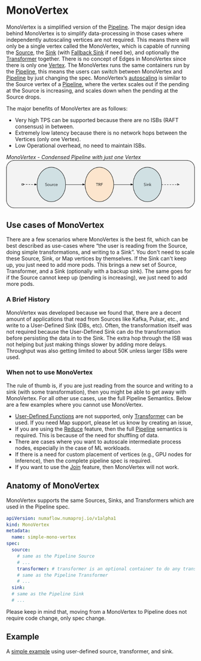 # MonoVertex

MonoVertex is a simplified version of the [Pipeline](./pipeline.md). The major design idea behind MonoVertex is to simplify data-processing
in those cases where independently autoscaling vertices are not required. This means there will only be a single vertex 
called the MonoVertex, which is capable of running the [Source](../user-guide/sources/overview.md), the [Sink](../user-guide/sinks/overview.md)
(with [Fallback Sink](../user-guide/sinks/fallback.md) if need be), and optionally the [Transformer](../user-guide/sources/transformer/overview.md) 
together. There is no concept of Edges in MonoVertex since there is only one [Vertex](vertex.md). The MonoVertex runs the same containers run by the 
[Pipeline](./pipeline.md), this means the users can switch between MonoVertex and [Pipeline](./pipeline.md) by just 
changing the spec. MonoVertex’s [autoscaling](../specifications/autoscaling.md) is similar to the Source vertex of a [Pipeline](./pipeline.md), 
where the vertex scales out if the pending at the Source is increasing, and scales down when the pending at the Source drops.

The major benefits of MonoVertex are as follows:

* Very high TPS can be supported because there are no ISBs (RAFT consensus) in between.
* Extremely low latency because there is no network hops between the Vertices (only one Vertex).
* Low Operational overhead, no need to maintain ISBs.

_MonoVertex - Condensed Pipeline with just one Vertex_
![monovertex.png](../assets/monovertex.png)


## Use cases of MonoVertex

There are a few scenarios where MonoVertex is the best fit, which can be best described as use-cases where “the user is
reading from the Source, doing simple transformations, and writing to a Sink”. You don't need to scale these Source,
Sink, or Map vertices by themselves. If the Sink can't keep up, you just need to add more pods. This brings a new set
of Source, Transformer, and a Sink (optionally with a backup sink). The same goes for if the Source cannot keep up
(pending is increasing), we just need to add more pods.

### A Brief History

MonoVertex was developed because we found that, there are a decent amount of applications that read from 
Sources like Kafka, Pulsar, etc., and write to a User-Defined Sink (DBs, etc). Often, the transformation itself was not 
required because the User-Defined Sink can do the transformation before persisting the data in to the Sink.  The extra hop 
through the ISB was not helping but just making things slower by adding more delays. Throughput was also getting limited to 
about 50K unless larger ISBs were used.

### When not to use MonoVertex

The rule of thumb is, if you are just reading from the source and writing to a sink (with some transformation), then 
you might be able to get away with MonoVertex. For all other use cases, use the full Pipeline Semantics. Below are a 
few examples where you cannot use MonoVertex.

 * [User-Defined Functions](../user-guide/user-defined-functions/user-defined-functions.md) are not supported, only
   [Transformer](../user-guide/sources/transformer/overview.md) can be used. If you need Map support, please let us know 
   by creating an issue,
 * If you are using the [Reduce](../user-guide/user-defined-functions/reduce/reduce.md) feature, then the full [Pipeline](./pipeline.md)
  semantics is required. This is because of the need for shuffling of data.
 * There are cases where you want to autoscale intermediate process nodes, especially in the case of ML workloads.
 * If there is a need for custom placement of vertices (e.g., GPU nodes for Inference), then the complete pipeline spec is required.
 * If you want to use the [Join](../user-guide/reference/join-vertex.md) feature, then MonoVertex will not work.

## Anatomy of MonoVertex

MonoVertex supports the same Sources, Sinks, and Transformers which are used in the Pipeline spec.

```yaml
apiVersion: numaflow.numaproj.io/v1alpha1
kind: MonoVertex
metadata:
  name: simple-mono-vertex
spec:
  source:
    # same as the Pipeline Source
    # ...
    transformer: # transformer is an optional container to do any transformation to the incoming data before passing to the sink
    # same as the Pipeline Transformer
    # ...
  sink:
  # same as the Pipeline Sink
  # ...
```

Please keep in mind that, moving from a MonoVertex to Pipeline does not require code change, only spec change.

## Example

A [simple example](https://raw.githubusercontent.com/numaproj/numaflow/stable/examples/21-simple-mono-vertex.yaml) using 
user-defined source, transformer, and sink.